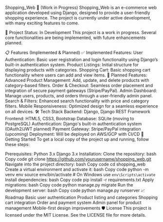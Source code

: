 
Shopping_Web 🛒 (Work in Progress)
Shopping_Web is an e-commerce web application developed using Django, designed to provide a user-friendly shopping experience. The project is currently under active development, with many exciting features to come.

🚧 Project Status: In Development
This project is a work in progress. Several core functionalities are being implemented, with future enhancements planned.

📋 Features (Implemented & Planned)
✅ Implemented Features:
User Authentication: Basic user registration and login functionality using Django’s built-in authentication system.
Product Listings: Initial structure for displaying products with categories.
Shopping Cart: Basic shopping cart functionality where users can add and view items.
🚀 Planned Features:
Advanced Product Management: Add, update, and delete products with category-based filters.
Order & Checkout: Seamless order placement and integration of secure payment gateways (Stripe/PayPal).
Admin Dashboard: Manage users, products, and orders through a user-friendly admin panel.
Search & Filters: Enhanced search functionality with price and category filters.
Mobile Responsiveness: Optimized design for a seamless experience on all devices.
🛠️ Tech Stack
Backend: Django, Django REST Framework
Frontend: HTML5, CSS3, Bootstrap
Database: SQLite (moving to PostgreSQL)
Authentication: Django's built-in authentication system (OAuth2/JWT planned)
Payment Gateway: Stripe/PayPal integration (upcoming)
Deployment: Will be deployed on AWS/GCP with CI/CD
🚀 Getting Started
To get a local copy of the project up and running, follow these steps:

Prerequisites:
Python 3.x
Django 3.x
Installation:
Clone the repository:
bash
Copy code
git clone https://github.com/yourusername/shopping_web.git
Navigate into the project directory:
bash
Copy code
cd shopping_web
Create a virtual environment and activate it:
bash
Copy code
python -m venv env
source env/bin/activate  # On Windows use `env\Scripts\activate`
Install dependencies:
bash
Copy code
pip install -r requirements.txt
Apply migrations:
bash
Copy code
python manage.py migrate
Run the development server:
bash
Copy code
python manage.py runserver
📈 Roadmap
 Basic user authentication
 Product listing and categories
 Shopping cart integration
 Order and payment system
 Admin panel for product management
 Mobile-first design improvements
🛡️ License
This project is licensed under the MIT License. See the LICENSE file for more details.
